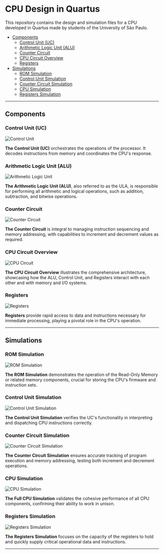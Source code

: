 # CPU Design in Quartus

This repository contains the design and simulation files for a CPU developed in Quartus made by students of the University of São Paulo.

- [Components](#components)
  - [Control Unit (UC)](#control-unit-uc)
  - [Arithmetic Logic Unit (ALU)](#arithmetic-logic-unit-alu)
  - [Counter Circuit](#counter-circuit)
  - [CPU Circuit Overview](#cpu-circuit-overview)
  - [Registers](#registers)
- [Simulations](#simulations)
  - [ROM Simulation](#rom-simulation)
  - [Control Unit Simulation](#control-unit-simulation)
  - [Counter Circuit Simulation](#counter-circuit-simulation)
  - [CPU Simulation](#cpu-simulation)
  - [Registers Simulation](#registers-simulation)

---

## Components

### Control Unit (UC)

![Control Unit](img/UC_circ.png)

**The Control Unit (UC)** orchestrates the operations of the processor. It decodes instructions from memory and coordinates the CPU's response.

### Arithmetic Logic Unit (ALU)

![Arithmetic Logic Unit](img/ULA.jpg)

**The Arithmetic Logic Unit (ALU)**, also referred to as the ULA, is responsible for performing all arithmetic and logical operations, such as addition, subtraction, and bitwise operations.

### Counter Circuit

![Counter Circuit](img/contador_circ.png)

**The Counter Circuit** is integral to managing instruction sequencing and memory addressing, with capabilities to increment and decrement values as required.

### CPU Circuit Overview

![CPU Circuit](img/cpu_circ.png)

**The CPU Circuit Overview** illustrates the comprehensive architecture, showcasing how the ALU, Control Unit, and Registers interact with each other and with memory and I/O systems.

### Registers

![Registers](img/registrador_circ.png)

**Registers** provide rapid access to data and instructions necessary for immediate processing, playing a pivotal role in the CPU's operation.

---

## Simulations

### ROM Simulation

![ROM Simulation](img/simu_ROM.png)

**The ROM Simulation** demonstrates the operation of the Read-Only Memory or related memory components, crucial for storing the CPU's firmware and instruction sets.

### Control Unit Simulation

![Control Unit Simulation](img/simu_UC.png)

**The Control Unit Simulation** verifies the UC's functionality in interpreting and dispatching CPU instructions correctly.

### Counter Circuit Simulation

![Counter Circuit Simulation](img/simu_cont.png)

**The Counter Circuit Simulation** ensures accurate tracking of program execution and memory addressing, testing both increment and decrement operations.

### CPU Simulation

![CPU Simulation](img/simu_cpu.png)

**The Full CPU Simulation** validates the cohesive performance of all CPU components, confirming their ability to work in unison.

### Registers Simulation

![Registers Simulation](img/simu_regi.png)

**The Registers Simulation** focuses on the capacity of the registers to hold and quickly supply critical operational data and instructions.

---


